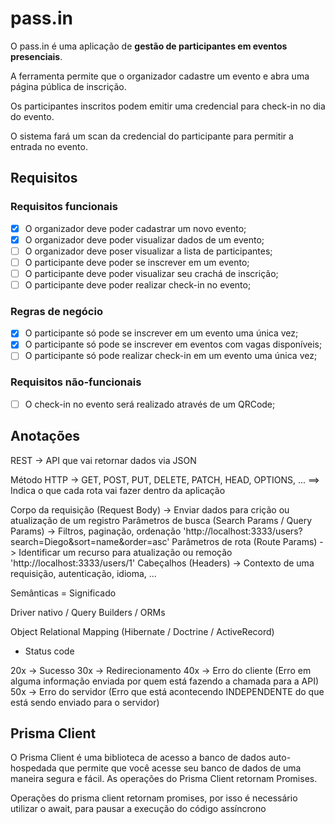 # pass.in

O pass.in é uma aplicação de **gestão de participantes em eventos presenciais**. 

A ferramenta permite que o organizador cadastre um evento e abra uma página pública de inscrição.

Os participantes inscritos podem emitir uma credencial para check-in no dia do evento.

O sistema fará um scan da credencial do participante para permitir a entrada no evento.

## Requisitos

### Requisitos funcionais

- [x] O organizador deve poder cadastrar um novo evento;
- [x] O organizador deve poder visualizar dados de um evento;
- [ ] O organizador deve poser visualizar a lista de participantes; 
- [ ] O participante deve poder se inscrever em um evento;
- [ ] O participante deve poder visualizar seu crachá de inscrição;
- [ ] O participante deve poder realizar check-in no evento;

### Regras de negócio

- [x] O participante só pode se inscrever em um evento uma única vez;
- [x] O participante só pode se inscrever em eventos com vagas disponíveis;
- [ ] O participante só pode realizar check-in em um evento uma única vez;

### Requisitos não-funcionais

- [ ] O check-in no evento será realizado através de um QRCode;

## Anotações

REST -> API que vai retornar dados via JSON

Método HTTP -> GET, POST, PUT, DELETE, PATCH, HEAD, OPTIONS, ... ==> Indica o que cada rota vai fazer dentro da aplicação

Corpo da requisição (Request Body) -> Enviar dados para crição ou atualização de um registro
Parâmetros de busca (Search Params / Query Params) -> Filtros, paginação, ordenação 'http://localhost:3333/users?search=Diego&sort=name&order=asc'
Parâmetros de rota (Route Params) -> Identificar um recurso para atualização ou remoção 'http://localhost:3333/users/1'
Cabeçalhos (Headers) -> Contexto de uma requisição, autenticação, idioma, ...

Semânticas = Significado

Driver nativo / Query Builders / ORMs

Object Relational Mapping (Hibernate / Doctrine / ActiveRecord)

- Status code

20x -> Sucesso
30x -> Redirecionamento
40x -> Erro do cliente (Erro em alguma informação enviada por quem está fazendo a chamada para a API)
50x -> Erro do servidor (Erro que está acontecendo INDEPENDENTE do que está sendo enviado para o servidor)

## Prisma Client
O Prisma Client é uma biblioteca de acesso a banco de dados auto-hospedada que permite que você acesse seu banco de dados de uma maneira segura e fácil. As operações do Prisma Client retornam Promises.

Operações do prisma client retornam promises, por isso é necessário utilizar o await, para pausar a execução do código assíncrono